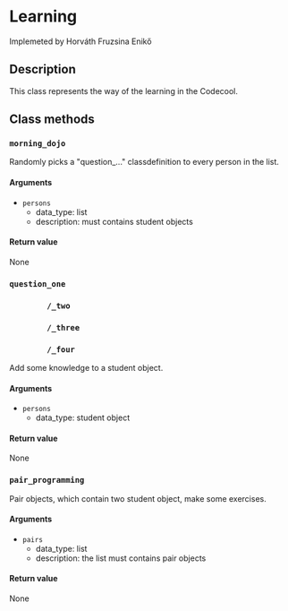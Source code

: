 # Learning

Implemeted by Horváth Fruzsina Enikő

## Description
This class represents the way of the learning in the Codecool.


## Class methods

### ```morning_dojo```

Randomly picks a "question_..." classdefinition to every person in the list. 

#### Arguments

* ```persons```
  * data_type: list
  * description: must contains student objects

#### Return value

None

### ```question_one```
### ```        /_two```
### ```        /_three```
### ```        /_four``` 

Add some knowledge to a student object.

#### Arguments

* ```persons```
  * data_type: student object

#### Return value

None


### ```pair_programming``` 

Pair objects, which contain two student object, make some exercises.

#### Arguments

* ```pairs```
  * data_type: list
  * description: the list must contains pair objects

#### Return value

None
